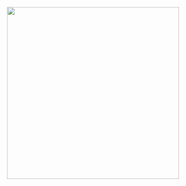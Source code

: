 <p align="center">
    <img
        src="https://github-readme-stats-git-masterrstaa-rickstaa.vercel.app/api?username=mrtnvgr&count_private=true&hide_title=true&bg_color=000000&text_color=dadada&show_icons=true&icon_color=dadada&ring_color=dadada&include_all_commits=true&hide=stars,contribs&border_radius=0&hide_rank=true&card_width=400px&custom_title=."
        width="400px"
    />
</p>

<!-- hide contribs, until #2282 will be resolved -->

<!--

<p align="center">
    <img src="https://github-readme-stats-git-masterrstaa-rickstaa.vercel.app/api/top-langs?username=mrtnvgr&layout=compact&bg_color=000000&text_color=dadada&border_radius=0&title_color=dadada" width="400px" />
</p>

-->

